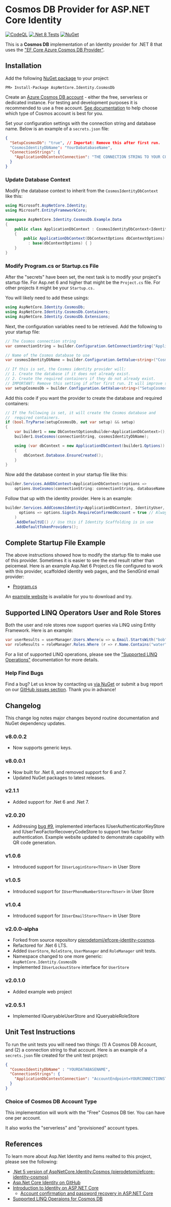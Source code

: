 # Cosmos DB Provider for ASP.NET Core Identity

[![CodeQL](https://github.com/MoonriseSoftwareCalifornia/AspNetCore.Identity.CosmosDb/actions/workflows/codeql-analysis.yml/badge.svg)](https://github.com/MoonriseSoftwareCalifornia/AspNetCore.Identity.CosmosDb/actions/workflows/codeql-analysis.yml)
[![.Net 8 Tests](https://github.com/MoonriseSoftwareCalifornia/AspNetCore.Identity.CosmosDb/actions/workflows/unittestsnet7.yml/badge.svg)](https://github.com/MoonriseSoftwareCalifornia/AspNetCore.Identity.CosmosDb/actions/workflows/unittestsnet7.yml)
[![NuGet](https://img.shields.io/nuget/v/AspNetCore.Identity.CosmosDb.svg)](https://www.nuget.org/packages/AspNetCore.Identity.CosmosDb)

This is a **Cosmos DB** implementation of an Identity provider for .NET 8 that uses the ["EF Core Azure Cosmos DB Provider"](https://docs.microsoft.com/en-us/ef/core/providers/cosmos/?tabs=dotnet-core-cli).

## Installation

Add the following [NuGet package](https://www.nuget.org/packages/AspNetCore.Identity.CosmosDb) to your project:

```shell
PM> Install-Package AspNetCore.Identity.CosmosDb
```

Create an [Azure Cosmos DB account](https://docs.microsoft.com/en-us/azure/cosmos-db/sql/create-cosmosdb-resources-portal) - either the free, serverless or dedicated instance. For testing and development purposes it is recommended to use a free
account. [See documentation](https://github.com/MoonriseSoftwareCalifornia/AspNetCore.Identity.CosmosDb#choice-of-cosmos-db-account-type) to help choose which type of Cosmos account is best for you.

Set your configuration settings with the connection string and database name. Below is an example of a `secrets.json` file:

```json
{
  "SetupCosmosDb": "true", // Importat: Remove this after first run.
  "CosmosIdentityDbName": "YourDabatabaseName",
  "ConnectionStrings": {
    "ApplicationDbContextConnection": "THE CONNECTION STRING TO YOUR COSMOS ACCOUNT"
  }
}
```

### Update Database Context

Modify the database context to inherit from the `CosmosIdentityDbContext` like this:

```csharp
using Microsoft.AspNetCore.Identity;
using Microsoft.EntityFrameworkCore;

namespace AspNetCore.Identity.CosmosDb.Example.Data
{
    public class ApplicationDbContext : CosmosIdentityDbContext<IdentityUser, IdentityRole>
    {
        public ApplicationDbContext(DbContextOptions dbContextOptions)
          : base(dbContextOptions) { }
    }
}
```

### Modify Program.cs or Startup.cs File

After the "secrets" have been set, the next task is to modify your project's startup file.  For Asp.net
6 and higher that might be the `Project.cs` file. For other projects it might be your `Startup.cs.`

You will likely need to add these usings:

```csharp
using AspNetCore.Identity.CosmosDb;
using AspNetCore.Identity.CosmosDb.Containers;
using AspNetCore.Identity.CosmosDb.Extensions;
```

Next, the configuration variables need to be retrieved. Add the following to your startup file:

```csharp
// The Cosmos connection string
var connectionString = builder.Configuration.GetConnectionString("ApplicationDbContextConnection");

// Name of the Cosmos database to use
var cosmosIdentityDbName = builder.Configuration.GetValue<string>("CosmosIdentityDbName");

// If this is set, the Cosmos identity provider will:
// 1. Create the database if it does not already exist.
// 2. Create the required containers if they do not already exist.
// IMPORTANT: Remove this setting if after first run. It will improve startup performance.
var setupCosmosDb = builder.Configuration.GetValue<string>("SetupCosmosDb");

```

Add this code if you want the provider to create the database and required containers:

```csharp
// If the following is set, it will create the Cosmos database and
//  required containers.
if (bool.TryParse(setupCosmosDb, out var setup) && setup)
{
    var builder1 = new DbContextOptionsBuilder<ApplicationDbContext>();
    builder1.UseCosmos(connectionString, cosmosIdentityDbName);

    using (var dbContext = new ApplicationDbContext(builder1.Options))
    {
        dbContext.Database.EnsureCreated();
    }
}

```

Now add the database context in your startup file like this:

```csharp
builder.Services.AddDbContext<ApplicationDbContext>(options =>
    options.UseCosmos(connectionString: connectionString, databaseName: cosmosIdentityDbName));
```

Follow that up with the identity provider. Here is an example:

```csharp
builder.Services.AddCosmosIdentity<ApplicationDbContext, IdentityUser, IdentityRole, string>(
      options => options.SignIn.RequireConfirmedAccount = true // Always a good idea :)
    )
    .AddDefaultUI() // Use this if Identity Scaffolding is in use
    .AddDefaultTokenProviders();
```

## Complete Startup File Example

The above instructions showed how to modify the startup file to make use of this provider. Sometimes
it is easier to see the end result rather than peicemeal.  Here is an example Asp.Net 6 Project.cs
file configured to work with this provider, scaffolded identity web pages, and the SendGrid email provider:

- [Program.cs](/AspNetCore.Identity.CosmosDb.Example/Program.cs)

An [example website](https://github.com/MoonriseSoftwareCalifornia/AspNetCore.Identity.CosmosDb/tree/master/AspNetCore.Identity.CosmosDb.Example) is available for you to download and try.

## Supported LINQ Operators User and Role Stores

Both the user and role stores now support queries via LINQ using Entity Framework.
Here is an example:

```csharp
var userResults = userManager.Users.Where(u => u.Email.StartsWith("bob"));
var roleResults = roleManager.Roles.Where (r => r.Name.Contains("water"));
```

For a list of supported LINQ operations, please see the ["Supported LINQ Operations"](https://docs.microsoft.com/en-us/azure/cosmos-db/sql/sql-query-linq-to-sql#SupportedLinqOperators)
documentation for more details.

### Help Find Bugs

Find a bug? Let us know by contacting us [via NuGet](https://www.nuget.org/packages/AspNetCore.Identity.CosmosDb/2.0.10/ContactOwners) or submit a bug report on our [GitHub issues section](https://github.com/MoonriseSoftwareCalifornia/AspNetCore.Identity.CosmosDb/issues). Thank you in advance!

## Changelog

This change log notes major changes beyond routine documentation and NuGet dependency updates.

### v8.0.0.2

- Now supports generic keys.

### v8.0.0.1

- Now built for .Net 8, and removed support for 6 and 7.
- Updated NuGet packages to latest releases.

### v2.1.1

- Added support for .Net 6 and .Net 7.

### v2.0.20

- Addressing [bug #9](https://github.com/MoonriseSoftwareCalifornia/AspNetCore.Identity.CosmosDb/issues/9), implemented interfaces IUserAuthenticatorKeyStore and IUserTwoFactorRecoveryCodeStore to support two factor authentication.  Example website updated to demonstrate capability with QR code generation.

### v1.0.6

- Introduced support for `IUserLoginStore<TUser>` in User Store

### v1.0.5

- Introduced support for `IUserPhoneNumberStore<TUser>` in User Store

### v1.0.4

- Introduced support for `IUserEmailStore<TUser>` in User Store

### v2.0.0-alpha

- Forked from source repository [pierodetomi/efcore-identity-cosmos](https://github.com/pierodetomi/efcore-identity-cosmos).
- Refactored for .Net 6 LTS.
- Added `UserStore`, `RoleStore`, `UserManager` and `RoleManager` unit tests.
- Namespace changed to one more generic: `AspNetCore.Identity.CosmosDb`
- Implemented `IUserLockoutStore` interface for `UserStore`

### v2.0.1.0

- Added example web project

### v2.0.5.1

- Implemented IQueryableUserStore and IQueryableRoleStore

## Unit Test Instructions

To run the unit tests you will need two things: (1) A Cosmos DB Account, and (2) a connection string to that account.
Here is an example of a `secrets.json` file created for the unit test project:

```json
{
  "CosmosIdentityDbName" : "YOURDATABASENAME",
  "ConnectionStrings": {
    "ApplicationDbContextConnection": "AccountEndpoint=YOURCONNECTIONSTRING;"
  }
}
```

### Choice of Cosmos DB Account Type

This implementation will work with the "Free" Cosmos DB tier.  You can have one per account.

It also works the "serverless" and "provisioned" account types.

## References

To learn more about Asp.Net Identity and items realted to this project, please see the following:

- [.Net 5 version of AspNetCore.Identity.Cosmos (pierodetomi/efcore-identity-cosmos)](https://github.com/pierodetomi/efcore-identity-cosmos)
- [Asp.Net Core Identity on GitHub](https://github.com/dotnet/AspNetCore/tree/main/src/Identity)
- [Introduction to Identity on ASP.NET Core](https://docs.microsoft.com/en-us/aspnet/core/security/authentication/identity?view=aspnetcore-6.0&tabs=visual-studio)
  - [Account confirmation and password recovery in ASP.NET Core](https://docs.microsoft.com/en-us/aspnet/core/security/authentication/accconfirm?view=aspnetcore-6.0&tabs=visual-studio)
- [Supported LINQ Operaions for Cosmos DB](https://docs.microsoft.com/en-us/azure/cosmos-db/sql/sql-query-linq-to-sql#SupportedLinqOperators)
